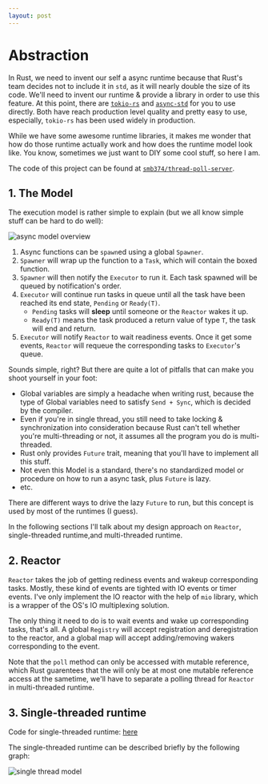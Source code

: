 ```yaml
---
layout: post
---
```


# Abstraction

In Rust, we need to invent our self a async runtime because that Rust's team decides not to include
it in `std`, as it will nearly double the size of its code. We'll need to invent our runtime & provide
a library in order to use this feature. At this point, there are [`tokio-rs`](https://tokio.rs/) and
[`async-std`](https://async.rs/) for you to use directly. Both have reach production level quality and
pretty easy to use, especially, `tokio-rs` has been used widely in production.

While we have some awesome runtime libraries, it makes me wonder that how do those runtime actually work
and how does the runtime model look like. You know, sometimes we just want to DIY some cool stuff, so here
I am.

The code of this project can be found at [`smb374/thread-poll-server`](https://github.com/smb374/thread-poll-server).

## 1. The Model

The execution model is rather simple to explain (but we all know simple stuff can be hard to do well):

![async model overview](https://imgur.com/04f1nBO.png)

1. Async functions can be `spawn`ed using a global `Spawner`.
2. `Spawner` will wrap up the function to a `Task`, which will contain the boxed function.
3. `Spawner` will then notify the `Executor` to run it. Each task spawned will be queued by notification's order.
4. `Executor` will continue run tasks in queue until all the task have been reached its end state, `Pending` or `Ready(T)`.
   - `Pending` tasks will **sleep** until someone or the `Reactor` wakes it up.
   - `Ready(T)` means the task produced a return value of type `T`, the task will end and return.
5. `Executor` will notify `Reactor` to wait readiness events. Once it get some events, `Reactor` will requeue the corresponding tasks to `Executor`'s queue.

Sounds simple, right? But there are quite a lot of pitfalls that can make you shoot yourself in your foot:

- Global variables are simply a headache when writing rust, because the type of Global variables need to satisfy `Send + Sync`, which is decided by the compiler.
- Even if you're in single thread, you still need to take locking & synchronization into consideration because Rust can't tell whether you're multi-threading or not, it assumes all the program you do is multi-threaded.
- Rust only provides `Future` trait, meaning that you'll have to implement all this stuff.
- Not even this Model is a standard, there's no standardized model or procedure on how to run a async task, plus `Future` is lazy.
- etc.

There are different ways to drive the lazy `Future` to run, but this concept is used by most of the runtimes (I guess).

In the following sections I'll talk about my design approach on `Reactor`, single-threaded runtime,and multi-threaded runtime.

## 2. Reactor

`Reactor` takes the job of getting rediness events and wakeup corresponding tasks.
Mostly, these kind of events are tighted with IO events or timer events.
I've only implement the IO reactor with the help of `mio` library, which is a wrapper of the OS's IO multiplexing solution.

The only thing it need to do is to wait events and wake up corresponding tasks, that's all. A global `Registry` will accept
registration and deregistration to the reactor, and a global map will accept adding/removing wakers corresponding to the event.

Note that the `poll` method can only be accessed with mutable reference, which Rust guarentees that the will only be at most one mutable
reference access at the sametime, we'll have to separate a polling thread for `Reactor` in multi-threaded runtime.

## 3. Single-threaded runtime

Code for single-threaded runtime: [here](https://github.com/smb374/thread-poll-server/blob/main/src/lib/single_thread.rs)

The single-threaded runtime can be described briefly by the following graph:

![single thread model](https://imgur.com/wSG4WTr.png)
